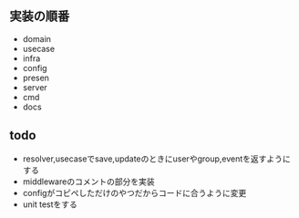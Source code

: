 ## 実装の順番

- domain
- usecase
- infra
- config
- presen
- server
- cmd
- docs

## todo

- resolver,usecaseでsave,updateのときにuserやgroup,eventを返すようにする
- middlewareのコメントの部分を実装
- configがコピペしただけのやつだからコードに合うように変更
- unit testをする